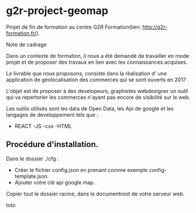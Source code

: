 # g2r-project-geomap

Projet de fin de formation au centre G2R Formation(lien: http://g2r-formation.fr/).

Note de cadrage

Dans un contexte de formation, il nous a été demandé de travailler en mode projet et de proposer des travaux en lien avec les connaissances acquises.

Le livrable que nous proposons, consiste dans la réalisation d' une application de géolocalisation des commerces qui se sont ouverts en 2017 .

L'objet est de proposer à des developeurs, graphistes webdesigner un outil qui va repertorier les commerces n'ayant pas encore de visibilité sur le web.

Les outils utilisés sont les data de Open Data, les Api de google et les langages de developpement tels que :

- REACT
-JS
-css
-HTML

## Procédure d'installation.

Dans le dossier ./cfg :
- Créer le fichier config.json en prenant comme exemple config-template.json.
- Ajouter votre clé api google map.

Copier tout le dossier racine, dans le documentroot de votre serveur web.

toto
